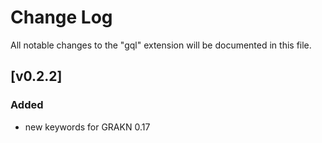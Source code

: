 # Change Log
All notable changes to the "gql" extension will be documented in this file.

## [v0.2.2]
### Added
- new keywords for GRAKN 0.17